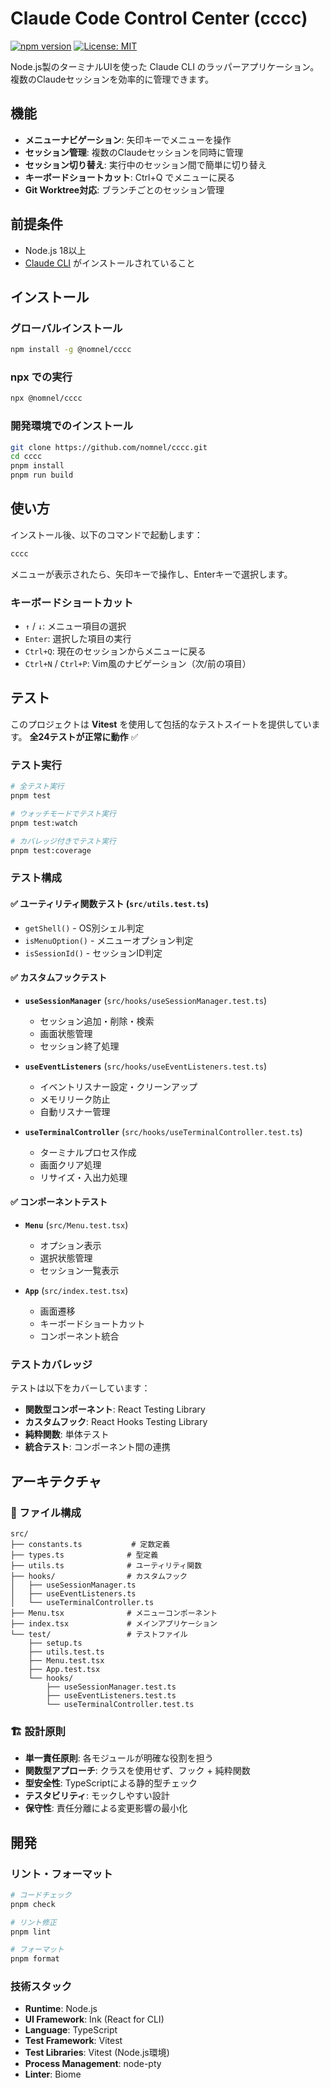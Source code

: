 # Claude Code Control Center (cccc)

[![npm version](https://badge.fury.io/js/@nomnel%2Fcccc.svg)](https://www.npmjs.com/package/@nomnel/cccc)
[![License: MIT](https://img.shields.io/badge/License-MIT-yellow.svg)](https://opensource.org/licenses/MIT)

Node.js製のターミナルUIを使った Claude CLI のラッパーアプリケーション。複数のClaudeセッションを効率的に管理できます。

## 機能

- **メニューナビゲーション**: 矢印キーでメニューを操作
- **セッション管理**: 複数のClaudeセッションを同時に管理
- **セッション切り替え**: 実行中のセッション間で簡単に切り替え
- **キーボードショートカット**: Ctrl+Q でメニューに戻る
- **Git Worktree対応**: ブランチごとのセッション管理

## 前提条件

- Node.js 18以上
- [Claude CLI](https://docs.anthropic.com/claude/docs/claude-cli) がインストールされていること

## インストール

### グローバルインストール

```bash
npm install -g @nomnel/cccc
```

### npx での実行

```bash
npx @nomnel/cccc
```

### 開発環境でのインストール

```bash
git clone https://github.com/nomnel/cccc.git
cd cccc
pnpm install
pnpm run build
```

## 使い方

インストール後、以下のコマンドで起動します：

```bash
cccc
```

メニューが表示されたら、矢印キーで操作し、Enterキーで選択します。

### キーボードショートカット

- `↑` / `↓`: メニュー項目の選択
- `Enter`: 選択した項目の実行
- `Ctrl+Q`: 現在のセッションからメニューに戻る
- `Ctrl+N` / `Ctrl+P`: Vim風のナビゲーション（次/前の項目）

## テスト

このプロジェクトは **Vitest** を使用して包括的なテストスイートを提供しています。
**全24テストが正常に動作** ✅

### テスト実行

```bash
# 全テスト実行
pnpm test

# ウォッチモードでテスト実行
pnpm test:watch

# カバレッジ付きでテスト実行
pnpm test:coverage
```

### テスト構成

#### ✅ ユーティリティ関数テスト (`src/utils.test.ts`)

- `getShell()` - OS別シェル判定
- `isMenuOption()` - メニューオプション判定
- `isSessionId()` - セッションID判定

#### ✅ カスタムフックテスト

- **`useSessionManager`** (`src/hooks/useSessionManager.test.ts`)
  - セッション追加・削除・検索
  - 画面状態管理
  - セッション終了処理

- **`useEventListeners`** (`src/hooks/useEventListeners.test.ts`)
  - イベントリスナー設定・クリーンアップ
  - メモリリーク防止
  - 自動リスナー管理

- **`useTerminalController`** (`src/hooks/useTerminalController.test.ts`)
  - ターミナルプロセス作成
  - 画面クリア処理
  - リサイズ・入出力処理

#### ✅ コンポーネントテスト

- **`Menu`** (`src/Menu.test.tsx`)
  - オプション表示
  - 選択状態管理
  - セッション一覧表示

- **`App`** (`src/index.test.tsx`)
  - 画面遷移
  - キーボードショートカット
  - コンポーネント統合

### テストカバレッジ

テストは以下をカバーしています：

- **関数型コンポーネント**: React Testing Library
- **カスタムフック**: React Hooks Testing Library
- **純粋関数**: 単体テスト
- **統合テスト**: コンポーネント間の連携

## アーキテクチャ

### 📁 ファイル構成

```
src/
├── constants.ts           # 定数定義
├── types.ts              # 型定義
├── utils.ts              # ユーティリティ関数
├── hooks/                # カスタムフック
│   ├── useSessionManager.ts
│   ├── useEventListeners.ts
│   └── useTerminalController.ts
├── Menu.tsx              # メニューコンポーネント
├── index.tsx             # メインアプリケーション
└── test/                 # テストファイル
    ├── setup.ts
    ├── utils.test.ts
    ├── Menu.test.tsx
    ├── App.test.tsx
    └── hooks/
        ├── useSessionManager.test.ts
        ├── useEventListeners.test.ts
        └── useTerminalController.test.ts
```

### 🏗️ 設計原則

- **単一責任原則**: 各モジュールが明確な役割を担う
- **関数型アプローチ**: クラスを使用せず、フック + 純粋関数
- **型安全性**: TypeScriptによる静的型チェック
- **テスタビリティ**: モックしやすい設計
- **保守性**: 責任分離による変更影響の最小化

## 開発

### リント・フォーマット

```bash
# コードチェック
pnpm check

# リント修正
pnpm lint

# フォーマット
pnpm format
```

### 技術スタック

- **Runtime**: Node.js
- **UI Framework**: Ink (React for CLI)
- **Language**: TypeScript
- **Test Framework**: Vitest
- **Test Libraries**: Vitest (Node.js環境)
- **Process Management**: node-pty
- **Linter**: Biome
